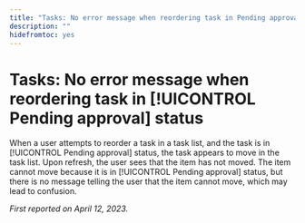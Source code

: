 ```yaml
---
title: "Tasks: No error message when reordering task in Pending approval status"
description: ""
hidefromtoc: yes
---
```


# Tasks: No error message when reordering task in [!UICONTROL Pending approval] status

When a user attempts to reorder a task in a task list, and the task is in [!UICONTROL Pending approval] status, the task appears to move in the task list. Upon refresh, the user sees that the item has not moved. The item cannot move because it is in [!UICONTROL Pending approval] status, but there is no message telling the user that the item cannot move, which may lead to confusion.

_First reported on April 12, 2023._

